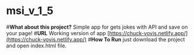 # msi_v_1_5

#**What about this project?**
  Simple app for gets jokes with API and save on your page!
#**URL**
Working version of app [https://chuck-vovis.netlify.app/](https://chuck-vovis.netlify.app/)
#**How To Run**
just download the project and open index.html file.


